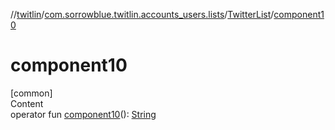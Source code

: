//[twitlin](../../index.md)/[com.sorrowblue.twitlin.accounts_users.lists](../index.md)/[TwitterList](index.md)/[component10](component10.md)



# component10  
[common]  
Content  
operator fun [component10](component10.md)(): [String](https://kotlinlang.org/api/latest/jvm/stdlib/kotlin/-string/index.html)  



